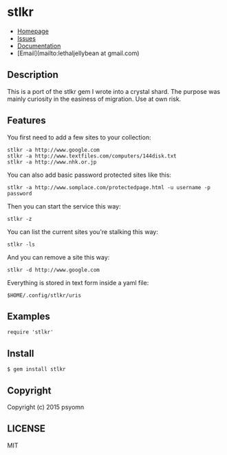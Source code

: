 # stlkr

* [Homepage](https://github.com/psyomn/stlkr#readme)
* [Issues](https://github.com/psyomn/stlkr/issues)
* [Documentation](http://rubydoc.info/gems/stlkr/frames)
* [Email](mailto:lethaljellybean at gmail.com)

## Description

This is a port of the stlkr gem I wrote into a crystal shard. The
purpose was mainly curiosity in the easiness of migration. Use at own
risk.

## Features

You first need to add a few sites to your collection:

    stlkr -a http://www.google.com
    stlkr -a http://www.textfiles.com/computers/144disk.txt
    stlkr -a http://www.nhk.or.jp

You can also add basic password protected sites like this:

    stlkr -a http://www.somplace.com/protectedpage.html -u username -p password

Then you can start the service this way:

    stlkr -z

You can list the current sites you're stalking this way:

    stlkr -ls

And you can remove a site this way:

    stlkr -d http://www.google.com

Everything is stored in text form inside a yaml file:

    $HOME/.config/stlkr/uris

## Examples

    require 'stlkr'

## Install

    $ gem install stlkr

## Copyright

Copyright (c) 2015 psyomn

## LICENSE

MIT
